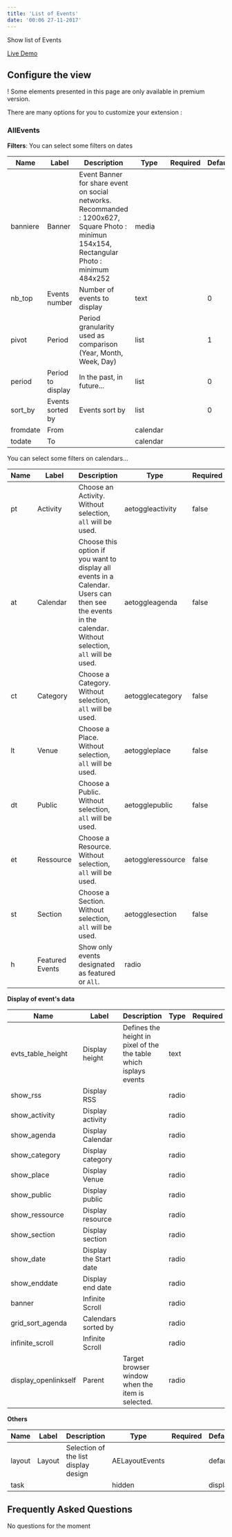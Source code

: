 ```yaml
---
title: 'List of Events'
date: '00:06 27-11-2017'
---
```


Show list of Events

[Live Demo](https://www.allevents3.com/en/demo)

## Configure the view
! Some elements presented in this page are only available in premium version.

There are many options for you to customize your extension :
### AllEvents

**Filters**:
You can select some filters on dates

| Name | Label | Description | Type | Required | Default |
| ---- | ------| ----------- | ---- | -------- | ------- |
| banniere | Banner | Event Banner for share event on social networks. Recommanded : 1200x627, Square Photo : minimun 154x154, Rectangular Photo : minimum 484x252 | media |  |  |
| nb_top | Events number | Number of events to display | text |  | 0 |
| pivot | Period | Period granularity used as comparison (Year, Month, Week, Day) | list |  | 1 |
| period | Period to display | In the past, in future... | list |  | 0 |
| sort_by | Events sorted by | Events sort by | list |  | 0 |
| fromdate | From |  | calendar |  |  |
| todate | To |  | calendar |  |  |

You can select some filters on calendars...

| Name | Label | Description | Type | Required | Default |
| ---- | ------| ----------- | ---- | -------- | ------- |
| pt | Activity | Choose an Activity. Without selection, `all` will be used. | aetoggleactivity | false |  |
| at | Calendar | Choose this option if you want to display all events in a Calendar. Users can then see the events in the calendar. Without selection, `all` will be used. | aetoggleagenda | false |  |
| ct | Category | Choose a Category. Without selection, `all` will be used. | aetogglecategory | false |  |
| lt | Venue | Choose a Place. Without selection, `all` will be used. | aetoggleplace | false |  |
| dt | Public | Choose a Public. Without selection, `all` will be used. | aetogglepublic | false |  |
| et | Ressource | Choose a Resource. Without selection, `all` will be used. | aetoggleressource | false |  |
| st | Section | Choose a Section. Without selection, `all` will be used. | aetogglesection | false |  |
| h | Featured Events | Show only events designated as featured or `All`. | radio |  | 0 |

**Display of event's data**

| Name | Label | Description | Type | Required | Default |
| ---- | ------| ----------- | ---- | -------- | ------- |
| evts_table_height | Display height | Defines the height in pixel of the the table which isplays events | text |  | 500 |
| show_rss | Display RSS |  | radio |  | 1 |
| show_activity | Display activity |  | radio |  | 1 |
| show_agenda | Display Calendar |  | radio |  |  |
| show_category | Display category |  | radio |  | 1 |
| show_place | Display Venue |  | radio |  | 1 |
| show_public | Display public |  | radio |  | 1 |
| show_ressource | Display resource |  | radio |  | 1 |
| show_section | Display section |  | radio |  | 1 |
| show_date | Display the Start date |  | radio |  | 1 |
| show_enddate | Display end date |  | radio |  | 1 |
| banner | Infinite Scroll |  | radio |  | 0 |
| grid_sort_agenda | Calendars sorted by |  | radio |  | 0 |
| infinite_scroll | Infinite Scroll |  | radio |  | 0 |
| display_openlinkself | Parent | Target browser window when the item is selected. | radio |  |  |

**Others**

| Name | Label | Description | Type | Required | Default |
| ---- | ------| ----------- | ---- | -------- | ------- |
| layout | Layout | Selection of the list display design | AELayoutEvents |  | default |
| task |  |  | hidden |  | display |


## Frequently Asked Questions
No questions for the moment
